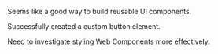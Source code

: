 Seems like a good way to build reusable UI components.

Successfully created a custom button element.

Need to investigate styling Web Components more effectively.